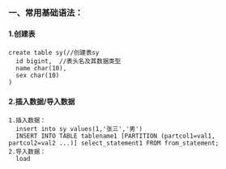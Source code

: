 ### 一、常用基础语法：

#### 1.创建表

```
create table sy(//创建表sy
  id bigint,  //表头名及其数据类型
  name char(10),
  sex char(10)
)
```

#### 2.插入数据/导入数据

```
1.插入数据：
  insert into sy values(1,'张三','男')
  INSERT INTO TABLE tablename1 [PARTITION (partcol1=val1, partcol2=val2 ...)] select_statement1 FROM from_statement;
2.导入数据：
  load
```

